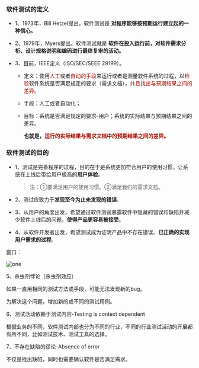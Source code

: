 ### 软件测试的定义

- 1、1973年，Bill Hetzel提出。软件测试是 **对程序能够按预期运行建立起的一种信心。**

- 2、1979年，Myers提出。软件测试就是 **软件在投入运行前，对软件需求分析、设计规格说明和编码进行最终复审的活动。**

- 3、目前，IEEE定义（ISO/SEC/SEEE 29199）。
  - 定义：使用<font color='Apricot'>人工</font>或者<font color='Apricot'>自动的手段</font>来运行或者是测量软件系统的过程，以<font color='Apricot'>检验</font>软件系统是否满足规定的要求（需求文档），<font color='Apricot'>并且找出与预期结果之间的差异。</font>
  
  - 手段：人工或者自动化；
  
  - 目标：系统是否满足规定的要求-用户；系统的实际结果与预期结果之间的差异。
  
    **也就是，<font color='Apricot'>运行的实际结果与需求文档中的预期结果之间的差异。</font>**

### 软件测试的目的

- 1、测试是完善程序的过程，目的在于是系统更加符合用户的使用习惯，让系统在上线后带给用户极高的**用户体验**。

  > 注：①要满足用户的使用习惯。②满足我们的需求文档。

- 2、测试应致力于**发现至今为止未发现的错误**、

- 3、从用户的角度出发，希望通过软件测试暴露软件中隐藏的错误和缺陷并减少软件上线后的问题，**使得产品更容易被接受**。

- 4、从软件开发者出发，希望测试成为证明产品中不存在错误、**已正确的实现用户需求的过程**。


窗口：

![one](https://raw.githubusercontent.com/CMDLT/picture_cloud/main/one.png?token=AYSOZXGJNLSFJY5H4C2XBUDGTX37A)



5、杀虫剂悖论（杀虫剂效应）

如果一直用相同的测试方法或手段，可能无法发现新的bug。

为解决这个问题，增加新的或不同的测试用例。

6、测试活动依赖于测试内容-Testing is context dependent

根据业务的不同，软件测试内部也分为不同的行业，不同的行业测试活动的开展都有所不同，比如测试技术、测试工具的选择。

7、不存在缺陷的谬论-Absence of error

不仅是找出缺陷，同时也需要确认软件是否满足需求。
